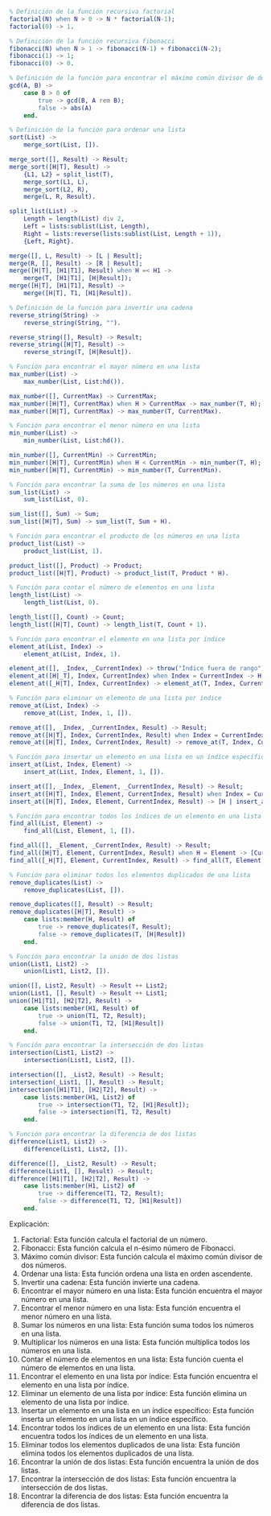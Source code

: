 ```erlang
% Definición de la función recursiva factorial
factorial(N) when N > 0 -> N * factorial(N-1);
factorial(0) -> 1.

% Definición de la función recursiva fibonacci
fibonacci(N) when N > 1 -> fibonacci(N-1) + fibonacci(N-2);
fibonacci(1) -> 1;
fibonacci(0) -> 0.

% Definición de la función para encontrar el máximo común divisor de dos números
gcd(A, B) ->
    case B > 0 of
        true -> gcd(B, A rem B);
        false -> abs(A)
    end.

% Definición de la función para ordenar una lista
sort(List) ->
    merge_sort(List, []).

merge_sort([], Result) -> Result;
merge_sort([H|T], Result) ->
    {L1, L2} = split_list(T),
    merge_sort(L1, L),
    merge_sort(L2, R),
    merge(L, R, Result).

split_list(List) ->
    Length = length(List) div 2,
    Left = lists:sublist(List, Length),
    Right = lists:reverse(lists:sublist(List, Length + 1)),
    {Left, Right}.

merge([], L, Result) -> [L | Result];
merge(R, [], Result) -> [R | Result];
merge([H|T], [H1|T1], Result) when H =< H1 ->
    merge(T, [H1|T1], [H|Result]);
merge([H|T], [H1|T1], Result) ->
    merge([H|T], T1, [H1|Result]).

% Definición de la función para invertir una cadena
reverse_string(String) ->
    reverse_string(String, "").

reverse_string([], Result) -> Result;
reverse_string([H|T], Result) ->
    reverse_string(T, [H|Result]).

% Función para encontrar el mayor número en una lista
max_number(List) ->
    max_number(List, List:hd()).

max_number([], CurrentMax) -> CurrentMax;
max_number([H|T], CurrentMax) when H > CurrentMax -> max_number(T, H);
max_number([H|T], CurrentMax) -> max_number(T, CurrentMax).

% Función para encontrar el menor número en una lista
min_number(List) ->
    min_number(List, List:hd()).

min_number([], CurrentMin) -> CurrentMin;
min_number([H|T], CurrentMin) when H < CurrentMin -> min_number(T, H);
min_number([H|T], CurrentMin) -> min_number(T, CurrentMin).

% Función para encontrar la suma de los números en una lista
sum_list(List) ->
    sum_list(List, 0).

sum_list([], Sum) -> Sum;
sum_list([H|T], Sum) -> sum_list(T, Sum + H).

% Función para encontrar el producto de los números en una lista
product_list(List) ->
    product_list(List, 1).

product_list([], Product) -> Product;
product_list([H|T], Product) -> product_list(T, Product * H).

% Función para contar el número de elementos en una lista
length_list(List) ->
    length_list(List, 0).

length_list([], Count) -> Count;
length_list([H|T], Count) -> length_list(T, Count + 1).

% Función para encontrar el elemento en una lista por índice
element_at(List, Index) ->
    element_at(List, Index, 1).

element_at([], _Index, _CurrentIndex) -> throw("Índice fuera de rango");
element_at([H|_T], Index, CurrentIndex) when Index = CurrentIndex -> H;
element_at([_H|T], Index, CurrentIndex) -> element_at(T, Index, CurrentIndex + 1).

% Función para eliminar un elemento de una lista por índice
remove_at(List, Index) ->
    remove_at(List, Index, 1, []).

remove_at([], _Index, _CurrentIndex, Result) -> Result;
remove_at([H|T], Index, CurrentIndex, Result) when Index = CurrentIndex -> Result ++ T;
remove_at([H|T], Index, CurrentIndex, Result) -> remove_at(T, Index, CurrentIndex + 1, [H|Result]).

% Función para insertar un elemento en una lista en un índice específico
insert_at(List, Index, Element) ->
    insert_at(List, Index, Element, 1, []).

insert_at([], _Index, _Element, _CurrentIndex, Result) -> Result;
insert_at([H|T], Index, Element, CurrentIndex, Result) when Index = CurrentIndex -> [Element | (Result ++ T)];
insert_at([H|T], Index, Element, CurrentIndex, Result) -> [H | insert_at(T, Index, Element, CurrentIndex + 1, Result)].

% Función para encontrar todos los índices de un elemento en una lista
find_all(List, Element) ->
    find_all(List, Element, 1, []).

find_all([], _Element, _CurrentIndex, Result) -> Result;
find_all([H|T], Element, CurrentIndex, Result) when H = Element -> [CurrentIndex | find_all(T, Element, CurrentIndex + 1, Result)];
find_all([_H|T], Element, CurrentIndex, Result) -> find_all(T, Element, CurrentIndex + 1, Result).

% Función para eliminar todos los elementos duplicados de una lista
remove_duplicates(List) ->
    remove_duplicates(List, []).

remove_duplicates([], Result) -> Result;
remove_duplicates([H|T], Result) ->
    case lists:member(H, Result) of
        true -> remove_duplicates(T, Result);
        false -> remove_duplicates(T, [H|Result])
    end.

% Función para encontrar la unión de dos listas
union(List1, List2) ->
    union(List1, List2, []).

union([], List2, Result) -> Result ++ List2;
union(List1, [], Result) -> Result ++ List1;
union([H1|T1], [H2|T2], Result) ->
    case lists:member(H1, Result) of
        true -> union(T1, T2, Result);
        false -> union(T1, T2, [H1|Result])
    end.

% Función para encontrar la intersección de dos listas
intersection(List1, List2) ->
    intersection(List1, List2, []).

intersection([], _List2, Result) -> Result;
intersection(_List1, [], Result) -> Result;
intersection([H1|T1], [H2|T2], Result) ->
    case lists:member(H1, List2) of
        true -> intersection(T1, T2, [H1|Result]);
        false -> intersection(T1, T2, Result)
    end.

% Función para encontrar la diferencia de dos listas
difference(List1, List2) ->
    difference(List1, List2, []).

difference([], _List2, Result) -> Result;
difference(List1, [], Result) -> Result;
difference([H1|T1], [H2|T2], Result) ->
    case lists:member(H1, List2) of
        true -> difference(T1, T2, Result);
        false -> difference(T1, T2, [H1|Result])
    end.
```

Explicación:

1. Factorial: Esta función calcula el factorial de un número.
2. Fibonacci: Esta función calcula el n-ésimo número de Fibonacci.
3. Máximo común divisor: Esta función calcula el máximo común divisor de dos números.
4. Ordenar una lista: Esta función ordena una lista en orden ascendente.
5. Invertir una cadena: Esta función invierte una cadena.
6. Encontrar el mayor número en una lista: Esta función encuentra el mayor número en una lista.
7. Encontrar el menor número en una lista: Esta función encuentra el menor número en una lista.
8. Sumar los números en una lista: Esta función suma todos los números en una lista.
9. Multiplicar los números en una lista: Esta función multiplica todos los números en una lista.
10. Contar el número de elementos en una lista: Esta función cuenta el número de elementos en una lista.
11. Encontrar el elemento en una lista por índice: Esta función encuentra el elemento en una lista por índice.
12. Eliminar un elemento de una lista por índice: Esta función elimina un elemento de una lista por índice.
13. Insertar un elemento en una lista en un índice específico: Esta función inserta un elemento en una lista en un índice específico.
14. Encontrar todos los índices de un elemento en una lista: Esta función encuentra todos los índices de un elemento en una lista.
15. Eliminar todos los elementos duplicados de una lista: Esta función elimina todos los elementos duplicados de una lista.
16. Encontrar la unión de dos listas: Esta función encuentra la unión de dos listas.
17. Encontrar la intersección de dos listas: Esta función encuentra la intersección de dos listas.
18. Encontrar la diferencia de dos listas: Esta función encuentra la diferencia de dos listas.